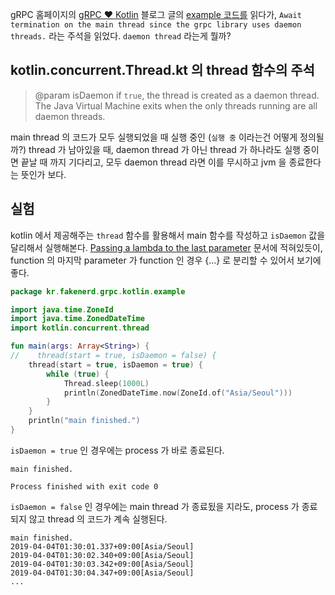 gRPC 홈페이지의 [gRPC ❤ Kotlin](https://grpc.io/blog/kotlin-gradle-projects) 블로그 글의 [example 코드를](https://github.com/grpc/grpc-java/blob/60a0b0c471d720b0546ee3a5b4fa4283635dfbcf/examples/src/main/java/io/grpc/examples/helloworld/HelloWorldServer.java#L58-L60) 읽다가, `Await termination on the main thread since the grpc library uses daemon threads.` 라는 주석을 읽었다. `daemon thread` 라는게 뭘까?

## kotlin.concurrent.Thread.kt 의 thread 함수의 주석

> @param isDaemon if `true`, the thread is created as a daemon thread. The Java Virtual Machine exits when the only threads running are all daemon threads.

main thread 의 코드가 모두 실행되었을 때 실행 중인 (`실행 중` 이라는건 어떻게 정의될까?) thread 가 남아있을 때, daemon thread 가 아닌 thread 가 하나라도 실행 중이면 끝날 때 까지 기다리고, 모두 daemon thread 라면 이를 무시하고 jvm 을 종료한다는 뜻인가 보다.

## 실험

kotlin 에서 제공해주는 `thread` 함수를 활용해서 main 함수를 작성하고 `isDaemon` 값을 달리해서 실행해본다. [Passing a lambda to the last parameter](https://kotlinlang.org/docs/reference/lambdas.html#passing-a-lambda-to-the-last-parameter) 문서에 적혀있듯이, function 의 마지막 parameter 가 function 인 경우 {...} 로 분리할 수 있어서 보기에 좋다.

```kotlin
package kr.fakenerd.grpc.kotlin.example

import java.time.ZoneId
import java.time.ZonedDateTime
import kotlin.concurrent.thread

fun main(args: Array<String>) {
//    thread(start = true, isDaemon = false) {
    thread(start = true, isDaemon = true) {
        while (true) {
            Thread.sleep(1000L)
            println(ZonedDateTime.now(ZoneId.of("Asia/Seoul")))
        }
    }
    println("main finished.")
}

```

`isDaemon = true` 인 경우에는 process 가 바로 종료된다.

```
main finished.

Process finished with exit code 0
```

`isDaemon = false` 인 경우에는 main thread 가 종료됬을 지라도, process 가 종료되지 않고 thread 의 코드가 계속 실행된다.

```
main finished.
2019-04-04T01:30:01.337+09:00[Asia/Seoul]
2019-04-04T01:30:02.340+09:00[Asia/Seoul]
2019-04-04T01:30:03.342+09:00[Asia/Seoul]
2019-04-04T01:30:04.347+09:00[Asia/Seoul]
...
```
